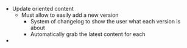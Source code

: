 - Update oriented content
	- Must allow to easily add a new version
		- System of changelog to show the user what each version is about
		- Automatically grab the latest content for each
- 